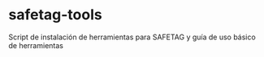 # safetag-tools
Script de instalación de herramientas para SAFETAG y guía de uso básico de herramientas
